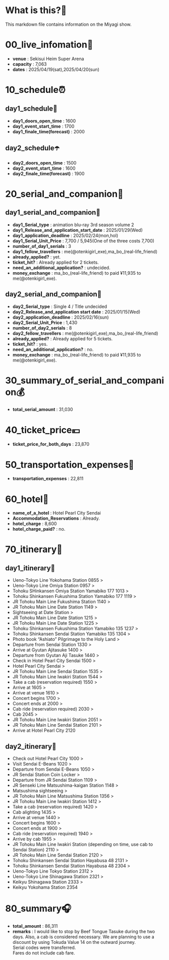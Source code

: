 # What is this?👀
<p>This markdown file contains information on the Miyagi show.</p>

# 00_live_infomation📅

- **venue** : Sekisui Heim Super Arena
- **capacity** : 7,063
- **dates** : 2025/04/19(sat),2025/04/20(sun)

# 10_schedule⏰

## day1_schedule🥁

- **day1_doors_open_time** : 1600
- **day1_event_start_time** : 1700
- **day1_finale_time(forecast)** : 2000

## day2_schedule☂️

- **day2_doors_open_time** : 1500
- **day2_event_start_time** : 1600
- **day2_finale_time(forecast)** : 1900

# 20_serial_and_companion📃

## day1_serial_and_companion🔖

- **day1_Serial_type** : animation blu-ray 3rd season volume 2
- **day1_Release_and_application_start_date** : 2025/01/29(Wed)
- **day1_application_deadline** : 2025/02/24(mon,hol)
- **day1_Serial_Unit_Price** : 7,700 / 5,945(One of the three costs 7,700)
- **number_of_day1_serials** : 3
- **day1_fellow_travellers** : me(@otenkigirl_exe),ma_bo_(real-life_friend)
- **already_applied?** : yet.
- **ticket_hit?** : Already applied for 2 tickets.
- **need_an_additional_application?** : undecided.
- **money_exchange** : ma_bo_(real-life_friend) to paid ¥11,935 to me(@otenkigirl_exe).

## day2_serial_and_companion📰

- **day2_Serial_type** : Single 4 / Title undecided
- **day2_Release_and_application start date** : 2025/01/15(Wed)
- **day2_application_deadline** : 2025/02/16(sun)
- **day2_Serial_Unit_Price** : 1,430
- **number_of_day2_serials** : 8
- **day2_fellow_travellers** : me(@otenkigirl_exe),ma_bo_(real-life_friend)
- **already_applied?** : Already applied for 5 tickets.
- **ticket_hit?** : yes.
- **need_an_additional_application?** : no.
- **money_exchange** : ma_bo_(real-life_friend) to paid ¥11,935 to me(@otenkigirl_exe).

# 30_summary_of_serial_and_companion💰

- **total_serial_amount** : 31,030

# 40_ticket_price💴

- **ticket_price_for_both_days** : 23,870

# 50_transportation_expenses🚅

- **transportation_expenses** : 22,811

# 60_hotel🏨

- **name_of_a_hotel** : Hotel Pearl City Sendai
- **Accommodation_Reservations** : Already.
- **hotel_charge** : 8,600
- **hotel_charge_paid?** : no.

# 70_itinerary🛴

## day1_itinerary🚀

- Ueno-Tokyo Line Yokohama Station 0855 >
- Ueno-Tokyo Line Omiya Station 0957 >
- Tohoku SHinkansen Omiya Station Yamabiko 177 1013 >
- Tohoku Shinkansen Fukushima Station Yamabiko 177 1119 >
- JR Tohoku Main Line Fukushima Station 1140 >
- JR Tohoku Main Line Date Station 1149 >
- Sightseeing at Date Station >
- JR Tohoku Main Line Date Station 1215 >
- JR Tohoku Main Line Date Station 1225 >
- Tohoku Shinkansen Fukushima Station Yamabiko 135 1237 >
- Tohoku Shinkansen Sendai Station Yamabiko 135 1304 >
- Photo book “Ashiato” Pilgrimage to the Holy Land >
- Departure from Sendai Station 1330 >
- Arrive at Gyutan Ajitasuke 1400 >
- Departure from Gyutan Aji Tasuke 1440 >
- Check in Hotel Pearl City Sendai 1500 >
- Hotel Pearl City Sendai >
- JR Tohoku Main Line Sendai Station 1535 >
- JR Tohoku Main Line Iwakiri Station 1544 >
- Take a cab (reservation required) 1550 >
- Arrive at 1605 >
- Arrive at venue 1610 >
- Concert begins 1700 >
- Concert ends at 2000 >
- Cab ride (reservation required) 2030 >
- Cab 2045 >
- JR Tohoku Main Line Iwakiri Station 2051 >
- JR Tohoku Main Line Sendai Station 2101 >
- Arrive at Hotel Pearl City 2120

## day2_itinerary🚢

- Check out Hotel Pearl City 1000 >
- Visit Sendai E-Beans 1020 >
- Departure from Sendai E-Beans 1050 >
- JR Sendai Station Coin Locker >
- Departure from JR Sendai Station 1109 >
- JR Senseki Line Matsushima-kaigan Station 1148 >
- Matsushima sightseeing >
- JR Tohoku Main Line Matsushima Station 1356 >
- JR Tohoku Main Line Iwakiri Station 1412 >
- Take a cab (reservation required) 1420 >
- Cab alighting 1435 >
- Arrive at venue 1440 >
- Concert begins 1600 >
- Concert ends at 1900 >
- Cab ride (reservation required) 1940 >
- Arrive by cab 1955 >
- JR Tohoku Main Line Iwakiri Station (depending on time, use cab to Sendai Station) 2110 >
- JR Tohoku Main Line Sendai Station 2120 >
- Tohoku Shinkansen Sendai Station Hayabusa 48 2131 >
- Tohoku Shinkansen Sendai Station Hayabusa 48 2304 >
- Ueno-Tokyo Line Tokyo Station 2312 >
- Ueno-Tokyo Line Shinagawa Station 2321 >
- Keikyu Shinagawa Station 2333 >
- Keikyu Yokohama Station 2354

# 80_summary🎧

- **total_amount** : 86,311
- **remarks** : I would like to stop by Beef Tongue Tasuke during the two days. Also, a cab is considered necessary. We are planning to use a discount by using Tokuda Value 14 on the outward journey.
<br>Serial codes were transferred.
<br>Fares do not include cab fare.
